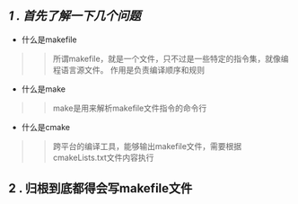 ## __*1 . 首先了解一下几个问题*__

* 什么是makefile

>> 所谓makefile，就是一个文件，只不过是一些特定的指令集，就像编程语言源文件。
>> 作用是负责编译顺序和规则
>>

* 什么是make

>> make是用来解析makefile文件指令的命令行
>>

* 什么是cmake

>> 跨平台的编译工具，能够输出makefile文件，需要根据cmakeLists.txt文件内容执行
>>

## 2 . 归根到底都得会写makefile文件
